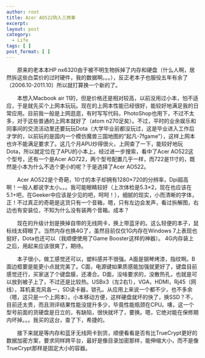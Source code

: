 ```yaml
---
author: root
title: Acer AO522购入三两事
excerpt:
layout: post
category:
  - Life
tags: [ ]
post_format: [ ]
---
```

　　原来的老本本HP nx6320由于被不明生物拆掉了内存和硬盘（什么人啊，居然拆这些白菜价的过时硬件，我的数据啊。。。），反正老本子也服役五年有余了（2006.10-2011.10）所以就打算换一个新的了。

　　本想入Macbook air 11的，但是价格还是相对较高，以前没用过小本，怕不适应，于是就先买个上网本玩玩。现在的上网本性能已经很好，能较好地满足我的日常应用。目前我一般是上网逛逛，有时写写代码，PhotoShop也用下，不过不太多，对于这些普通的上网本就好了（atom n270足矣）。不过，平时的业余娱乐和同事间的交流活动里还要玩玩Dota（大学毕业前都没玩过，这是毕业进入工作后才学的，以前玩的是国内一个模仿魔兽三国地图的”起凡-7fgame”），这样上网本也许不能满足要求了。这几个月APU炒得很火，上网查了一下，能较好地玩Dota，所以就定位在了APU的小本上。经过进一步搜索，看中了Acer AO522这个型号，还有一个是Acer AO722，两个型号配置几乎一样，而722是11寸的，既然是小本为什么不选个更小的呢？于是选择了Acer AO522。

　　Acer AO522是个奇葩，10寸的本子却拥有1280×720的分辨率，Dpi超高啊！一般人都说字太小。。。我可能眼睛较好（上次体检是5.3×2，现在也应该在5.1+吧，在Geeker中应该是少见的吧，呵呵！），细腻的现实，小而清晰的字体，正！不过真正的奇葩是这货只有一个音箱，嗯，只有左边会发声，看过拆解图，右边也有安装位，不知为什么没有装两个音箱。成本？

　　现在的升级计划是换掉自带的无线网卡，换上带蓝牙的。这么轻便的本子，鼠标线太碍眼了。当然内存也换4G了，虽然目前仅仅1G内存在Windows 7上表现也挺好，Dota也还可以（我顺便使用了Game Booster这样的神器）。 4G内存装上之后，用起来应该很爽了，期待。

　　本子很小，做工感觉还可以，塑料感并不很强。A面是钢琴烤漆，指纹啊。B面边框要是能更小点就完美了。C面，电源键如果质感能加强就更好了，键盘目前感觉还行，买家送了个键盘膜，还凑合。D面，没啥要求的，没散热孔，也就是可以放到被子上了，不过还是比较热。USBx3（左2右1），VGA，HDMI，Rj45（网线），耳机麦克风各一，SD读卡器，锁孔。从应用上来说一个都不少，也不多余（嗯，这只是一个上网本）。小本移动方便，这样硬盘就坏的快了，换SSD？不，目前还太贵，而且测评结果性能没提升多少，毕竟性能瓶颈在CPU。噢，这一个型号前面的货硬盘是日立的，有缺陷，很快就坏了，要换。嗯，它绝对能在保修期内坏掉。。。我买的这台，查了下，希捷的。

　　接下来就是等内存和蓝牙无线网卡到货，顺便看看是否有比TrueCrypt更好的数据加密方案，要求同样跨平台，最好是像目录加密那样，能伸缩大小，而不是像TrueCrypt那样是固定大小的容器。